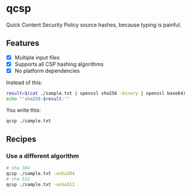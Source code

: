 # qcsp

Quick Content Security Policy source hashes, because typing is painful.

## Features

- [x] Multiple input files
- [x] Supports all CSP hashing algorithms
- [x] No platform dependencies  

Instead of this:

```sh
result=$(cat ./sample.txt | openssl sha256 -binary | openssl base64)
echo "'sha256-$result:'"
```

You write this:
```sh
qcsp ./sample.txt
```

## Recipes

### Use a different algorithm
```sh
# sha 384
qcsp ./sample.txt -asha384
# sha 512
qcsp ./sample.txt -asha512
```